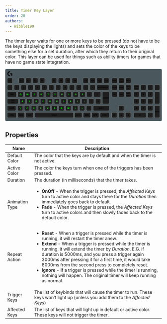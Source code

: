 ```yaml
---
title: Timer Key Layer
order: 20
authors:
  - Wibble199
---
```


The timer layer waits for one or more keys to be pressed (do not have to be the keys displaying the lights) and sets the color of the keys to be something else for a set duration, after which they return to their original color. This layer can be used for things such as ability timers for games that have no game state integration.

![A timer layer on the alphabetical keys](../../assets/img/layer-timer.gif)

## Properties

<table>
  <thead>
    <tr>
      <th>Name</th>
      <th>Description</th>
    </tr>
  </thead>
  <tbody>
    <tr>
      <td>Default Color</td>
      <td>The color that the keys are by default and when the timer is not active.</td>
    </tr>
    <tr>
      <td>Active Color</td>
      <td>The color the keys turn when one of the triggers has been pressed.</td>
    </tr>
    <tr>
      <td>Duration</td>
      <td>The duration (in milliseconds) that the timer takes.</td>
    </tr>
    <tr>
      <td>Animation Type</td>
      <td><ul>
      <li><strong>OnOff</strong> - When the trigger is pressed, the <em>Affected Keys</em> turn to active color and stays there for the <em>Duration</em> then immediately goes back to default.</li>
      <li><strong>Fade</strong> - When the trigger is pressed, the <em>Affected Keys</em> turn to active colors and then slowly fades back to the default color.</li>
      </ul></td>
    </tr>
    <tr>
      <td>Repeat Action</td>
      <td><ul>
      <li><strong>Reset</strong> - When a trigger is pressed while the timer is running, it will restart the timer anew.</li>
      <li><strong>Extend</strong> - When a trigger is pressed while the timer is running, it will extend the timer by <em>Duration</em>. E.G. if duration is 5000ms, and you press a trigger again 3000ms after pressing it for a first time, it would take 8000ms from the second press to completely reset.</li>
      <li><strong>Ignore</strong> - If a trigger is pressed while the timer is running, nothing will happen. The original timer will keep running as normal.</li>
      </ul></td>
    </tr>
    <tr>
      <td>Trigger Keys</td>
      <td>The list of keybinds that will cause the timer to run. These keys won't light up (unless you add them to the <em>Affected Keys</em>)</td>
    </tr>
    <tr>
      <td>Affected Keys</td>
      <td>The list of keys that will light up in default or active color. These keys will not trigger the timer.</td>
    </tr>
  </tbody>
</table>
